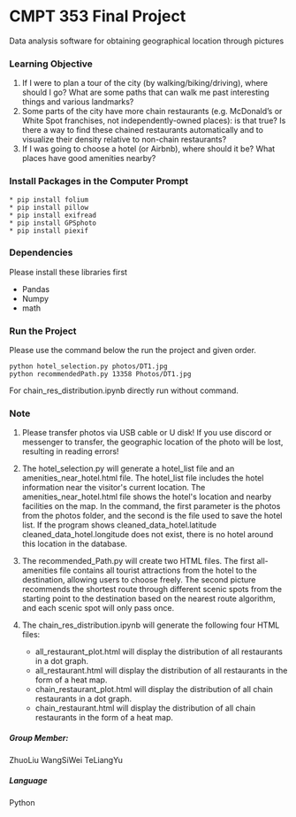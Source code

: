 # CMPT 353 Final Project
Data analysis software for obtaining geographical location through pictures

### Learning Objective
1. If I were to plan a tour of the city (by walking/biking/driving), where should I go? What are some paths that can walk me past interesting things and various landmarks?
2.  Some parts of the city have more chain restaurants (e.g. McDonald’s or White Spot franchises, not independently-owned places): is that true? Is there a way to find
these chained restaurants automatically and to visualize their density relative to non-chain restaurants?
3. If I was going to choose a hotel (or Airbnb), where should it be? What places have good amenities nearby?




### Install Packages in the Computer Prompt

```
* pip install folium
* pip install pillow
* pip install exifread
* pip install GPSphoto
* pip install piexif
```

### Dependencies 
Please install these libraries first

* Pandas
* Numpy
* math

### Run the Project

Please use the command below the run the project and given order.

 ` python hotel_selection.py photos/DT1.jpg `</br>
 ` python recommendedPath.py 13358 Photos/DT1.jpg `

For chain_res_distribution.ipynb directly run without command.

### Note

1. Please transfer photos via USB cable or U disk! If you use discord or messenger to transfer, the geographic location of the photo will be lost, resulting in reading errors!



2. The hotel_selection.py will generate a hotel_list file and an amenities_near_hotel.html file. The hotel_list file includes the hotel information near the visitor's current location. The amenities_near_hotel.html file shows the hotel's location and nearby facilities on the map. In the command, the first parameter is the photos from the photos folder, and the second is the file used to save the hotel list. If the program shows cleaned_data_hotel.latitude cleaned_data_hotel.longitude does not exist, there is no hotel around this location in the database.



3. The recommended_Path.py will create two HTML files. The first all-amenities file contains all tourist attractions from the hotel to the destination, allowing users to choose freely. The second picture recommends the shortest route through different scenic spots from the starting point to the destination based on the nearest route algorithm, and each scenic spot will only pass once.

   

4. The chain_res_distribution.ipynb will generate the following four HTML files:

	- all_restaurant_plot.html will display the distribution of all restaurants in a dot graph.
	- all_restaurant.html will display the distribution of all restaurants in the form of a heat map.
	- chain_restaurant_plot.html will display the distribution of all chain restaurants in a dot graph.
	- chain_restaurant.html will display the distribution of all chain restaurants in the form of a heat map.
		
##### Group Member:
ZhuoLiu 
WangSiWei 
TeLiangYu
##### Language
Python

